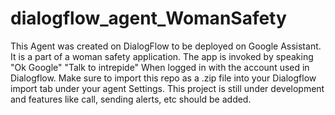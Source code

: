 # dialogflow_agent_WomanSafety
This Agent was created on DialogFlow to be deployed on Google Assistant. It is a part of a woman safety application.
The app is invoked by speaking 
"Ok Google"
"Talk to intrepide"
When logged in with the account used in Dialogflow.
Make sure to import this repo as a .zip file into your Dialogflow import tab under your agent Settings.
This project is still under development and features like call, sending alerts, etc should be added.
